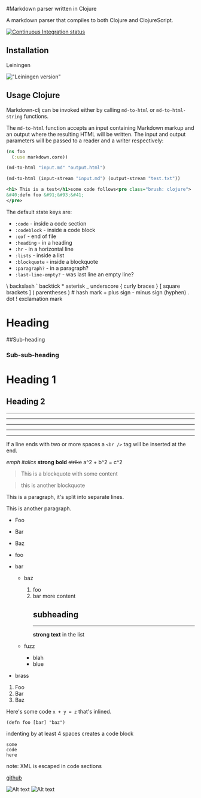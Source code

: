 #Markdown parser written in Clojure

A markdown parser that compiles to both Clojure and ClojureScript.

[![Continuous Integration status](https://secure.travis-ci.org/yogthos/markdown-clj.png)](http://travis-ci.org/yogthos/markdown-clj)

## Installation

Leiningen

!["Leiningen version"](https://clojars.org/markdown-clj/latest-version.svg)

## Usage Clojure

Markdown-clj can be invoked either by calling `md-to-html` or `md-to-html-string` functions.

The `md-to-html` function accepts an input containing Markdown markup and an output where
the resulting HTML will be written. The input and output parameters will be passed to a reader
and a writer respectively:

```clojure
(ns foo
  (:use markdown.core))

(md-to-html "input.md" "output.html")

(md-to-html (input-stream "input.md") (output-stream "test.txt"))
```

```xml
<h1> This is a test</h1>some code follows<pre class="brush: clojure">
&#40;defn foo &#91;&#93;&#41;
</pre>
```

The default state keys are:

* `:code` - inside a code section
* `:codeblock` - inside a code block
* `:eof` - end of file
* `:heading` - in a heading
* `:hr` - in a horizontal line 
* `:lists` - inside a list
* `:blockquote` - inside a blockquote
* `:paragraph?` - in a paragraph?
* `:last-line-empty?` - was last line an empty line?

\\ backslash
\` backtick
\* asterisk
\_ underscore
\{ curly braces
\}
\[ square brackets
\]
\( parentheses
\)
\# hash mark
\+ plus sign
\- minus sign (hyphen)
\. dot
\! exclamation mark

# Heading

##Sub-heading

### Sub-sub-heading

Heading 1
=========

Heading 2
---------

***

* * *

*****

- - -

______

If a line ends with two or more spaces a `<br />` tag will be inserted at the end.  

*emph* _italics_ **strong** __bold__ ~~strike~~ a^2 + b^2 = c^2

>This is a blockquote
with some content

>this is another blockquote

This is a paragraph, it's
split into separate lines.

This is another paragraph.

* Foo
* Bar
 * Baz
 
 * foo
* bar

   * baz
     1. foo
     2. bar
        more content
        ## subheading
        ***
        **strong text** in the list

   * fuzz

      * blah
      * blue
* brass

1. Foo
2. Bar
3. Baz

Here's some code `x + y = z` that's inlined.

```
(defn foo [bar] "baz")
```

indenting by at least 4 spaces creates a code block

    some
    code
    here

note: XML is escaped in code sections

[github](http://github.com)

![Alt text](http://server/path/to/img.jpg)
![Alt text](/path/to/img.jpg "Optional Title")




